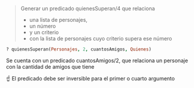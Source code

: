 > Generar un predicado quienesSuperan/4 que relaciona 
>
> * una lista de personajes, 
> * un número 
> * y un criterio
> * con la lista de personajes cuyo criterio supera ese número

``` prolog
? quienesSuperan(Personajes, 2, cuantosAmigos, Quienes)
```

Se cuenta con un predicado cuantosAmigos/2, que relaciona un personaje con la 
cantidad de amigos que tiene

:point_up: El predicado debe ser inversible para el primer o cuarto argumento

